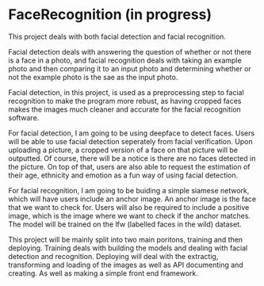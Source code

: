 # FaceRecognition (in progress)

This project deals with both facial detection and facial recognition. 

Facial detection deals with answering the question of whether or not there is a face in a photo, and facial recognition deals with taking an example photo and then comparing it to an input photo and determining whether or not the example photo is the sae as the input photo. 

Facial detection, in this project, is used as a preprocessing step to facial recognition to make the program more rebust, as having cropped faces makes the images much cleaner and accurate for the facial recognition software. 

For facial detection, I am going to be using deepface to detect faces. Users will be able to use facial detection seperately from facial verification. Upon uploading a picture, a cropped version of a face on that picture will be outputted. Of course, there will be a notice is there are no faces detected in the picture. On top of that, users are also able to request the estimation of their age, ethnicity and emotion as a fun way of using facial detection. 

For facial recognition, I am going to be buiding a simple siamese network, which will have users include an anchor image. An anchor image is the face that we want to check for. Users will also be required to include a positive image, which is the image where we want to check if the anchor matches. The model will be trained on the lfw (labelled faces in the wild) dataset.

This project will be mainly split into two main poritons, training and then deploying. Training deals with building the models and dealing with facial detection and recognition. Deploying will deal with the extractig, transforming and loading of the images as well as API documenting and creating. As well as making a simple front end framework.
